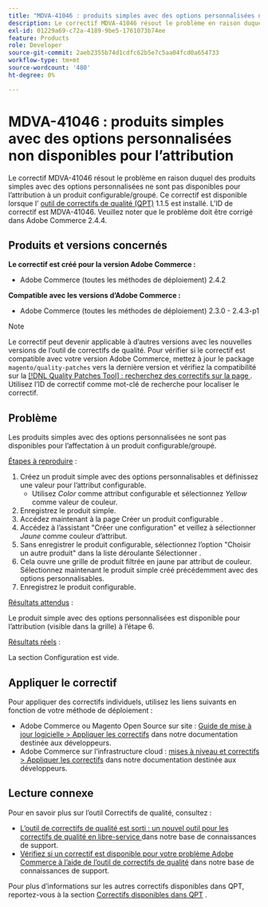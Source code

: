 ```yaml
---
title: "MDVA-41046 : produits simples avec des options personnalisées non disponibles pour l’attribution"
description: Le correctif MDVA-41046 résout le problème en raison duquel des produits simples avec des options personnalisées ne sont pas disponibles pour l’attribution à un produit configurable/groupé. Ce correctif est disponible lorsque l’[outil de correctifs de qualité (QPT)](/help/announcements/adobe-commerce-announcements/magento-quality-patches-released-new-tool-to-self-serve-quality-patches.md) 1.1.5 est installé. L’ID de correctif est MDVA-41046. Veuillez noter que le problème doit être corrigé dans Adobe Commerce 2.4.4.
exl-id: 01229a69-c72a-4189-9be5-1761073b74ee
feature: Products
role: Developer
source-git-commit: 2aeb2355b74d1cdfc62b5e7c5aa04fcd0a654733
workflow-type: tm+mt
source-wordcount: '480'
ht-degree: 0%

---
```


# MDVA-41046 : produits simples avec des options personnalisées non disponibles pour l’attribution

Le correctif MDVA-41046 résout le problème en raison duquel des produits simples avec des options personnalisées ne sont pas disponibles pour l’attribution à un produit configurable/groupé. Ce correctif est disponible lorsque l’ [outil de correctifs de qualité (QPT)](/help/announcements/adobe-commerce-announcements/magento-quality-patches-released-new-tool-to-self-serve-quality-patches.md) 1.1.5 est installé. L’ID de correctif est MDVA-41046. Veuillez noter que le problème doit être corrigé dans Adobe Commerce 2.4.4.

## Produits et versions concernés

**Le correctif est créé pour la version Adobe Commerce :**

* Adobe Commerce (toutes les méthodes de déploiement) 2.4.2

**Compatible avec les versions d’Adobe Commerce :**

* Adobe Commerce (toutes les méthodes de déploiement) 2.3.0 - 2.4.3-p1

>[!NOTE]
>
>Le correctif peut devenir applicable à d’autres versions avec les nouvelles versions de l’outil de correctifs de qualité. Pour vérifier si le correctif est compatible avec votre version Adobe Commerce, mettez à jour le package `magento/quality-patches` vers la dernière version et vérifiez la compatibilité sur la [[!DNL Quality Patches Tool] : recherchez des correctifs sur la page ](https://experienceleague.adobe.com/tools/commerce-quality-patches/index.html?lang=fr). Utilisez l’ID de correctif comme mot-clé de recherche pour localiser le correctif.

## Problème

Les produits simples avec des options personnalisées ne sont pas disponibles pour l’affectation à un produit configurable/groupé.

<u>Étapes à reproduire</u> :

1. Créez un produit simple avec des options personnalisables et définissez une valeur pour l’attribut configurable.
   * Utilisez *Color* comme attribut configurable et sélectionnez *Yellow* comme valeur de couleur.
1. Enregistrez le produit simple.
1. Accédez maintenant à la page Créer un produit configurable .
1. Accédez à l’assistant &quot;Créer une configuration&quot; et veillez à sélectionner *Jaune* comme couleur d’attribut.
1. Sans enregistrer le produit configurable, sélectionnez l’option &quot;Choisir un autre produit&quot; dans la liste déroulante Sélectionner .
1. Cela ouvre une grille de produit filtrée en jaune par attribut de couleur. Sélectionnez maintenant le produit simple créé précédemment avec des options personnalisables.
1. Enregistrez le produit configurable.

<u>Résultats attendus</u> :

Le produit simple avec des options personnalisées est disponible pour l’attribution (visible dans la grille) à l’étape 6.

<u>Résultats réels</u> :

La section Configuration est vide.

## Appliquer le correctif

Pour appliquer des correctifs individuels, utilisez les liens suivants en fonction de votre méthode de déploiement :

* Adobe Commerce ou Magento Open Source sur site : [Guide de mise à jour logicielle > Appliquer les correctifs](https://experienceleague.adobe.com/fr/docs/commerce-operations/tools/quality-patches-tool/usage) dans notre documentation destinée aux développeurs.
* Adobe Commerce sur l’infrastructure cloud : [mises à niveau et correctifs > Appliquer les correctifs](https://experienceleague.adobe.com/fr/docs/commerce-cloud-service/user-guide/develop/upgrade/apply-patches) dans notre documentation destinée aux développeurs.

## Lecture connexe

Pour en savoir plus sur l’outil Correctifs de qualité, consultez :

* [ L’outil de correctifs de qualité est sorti : un nouvel outil pour les correctifs de qualité en libre-service ](/help/announcements/adobe-commerce-announcements/magento-quality-patches-released-new-tool-to-self-serve-quality-patches.md) dans notre base de connaissances de support.
* [Vérifiez si un correctif est disponible pour votre problème Adobe Commerce à l’aide de l’outil de correctifs de qualité](/help/support-tools/patches-available-in-qpt-tool/check-patch-for-magento-issue-with-magento-quality-patches.md) dans notre base de connaissances de support.

Pour plus d’informations sur les autres correctifs disponibles dans QPT, reportez-vous à la section [Correctifs disponibles dans QPT](https://support.magento.com/hc/en-us/sections/360010506631-Patches-available-in-MQP-tool-) .
